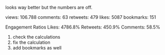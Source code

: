 looks way better but the numbers are off.

views: 106.788
comments: 63
retweets: 479
likes: 5087
bookmarks: 151

Engagement Ratios
Likes: 4786.8%
Retweets: 450.9%
Comments: 58.5%

1. check the calculations
2. fix the calculation
3. add bookmarks as well
